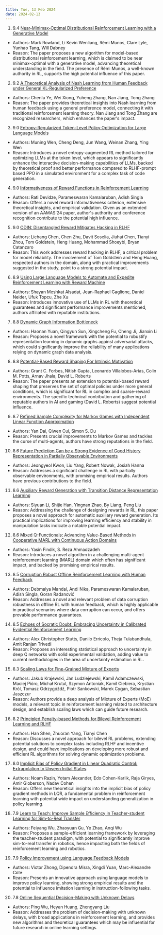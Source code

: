 ```yaml
---
title: Tue, 13 Feb 2024
date: 2024-02-13
---
```

1. 9.4 [Near-Minimax-Optimal Distributional Reinforcement Learning with a Generative Model](https://arxiv.org/abs/2402.07598)
* Authors: Mark Rowland, Li Kevin Wenliang, Rémi Munos, Clare Lyle, Yunhao Tang, Will Dabney
* Reason: The paper proposes a new algorithm for model-based distributional reinforcement learning, which is claimed to be near minimax-optimal with a generative model, advancing theoretical understanding in the field. The presence of Rémi Munos, a well-known authority in RL, supports the high potential influence of this paper.

2. 9.2 [A Theoretical Analysis of Nash Learning from Human Feedback under General KL-Regularized Preference](https://arxiv.org/abs/2402.07314)
* Authors: Chenlu Ye, Wei Xiong, Yuheng Zhang, Nan Jiang, Tong Zhang
* Reason: The paper provides theoretical insights into Nash learning from human feedback using a general preference model, connecting it with traditional reinforcement learning theory. Nan Jiang and Tong Zhang are recognized researchers, which enhances the paper's impact.

3. 9.0 [Entropy-Regularized Token-Level Policy Optimization for Large Language Models](https://arxiv.org/abs/2402.06700)
* Authors: Muning Wen, Cheng Deng, Jun Wang, Weinan Zhang, Ying Wen
* Reason: Introduces a novel entropy-augmented RL method tailored for optimizing LLMs at the token level, which appears to significantly enhance the interactive decision-making capabilities of LLMs, backed by theoretical proof and better performance compared to RLHF-prompt based PPO in a simulated environment for a complex task of code generation.

4. 9.0 [Informativeness of Reward Functions in Reinforcement Learning](https://arxiv.org/abs/2402.07019)
* Authors: Rati Devidze, Parameswaran Kamalaruban, Adish Singla
* Reason: Offers a novel reward informativeness criterion, extensive theoretical insights, and empirical validation. Given as an extended version of an AAMAS'24 paper, author's authority and conference recognition contribute to the potential high influence.

5. 9.0 [ODIN: Disentangled Reward Mitigates Hacking in RLHF](https://arxiv.org/abs/2402.07319)
* Authors: Lichang Chen, Chen Zhu, Davit Soselia, Jiuhai Chen, Tianyi Zhou, Tom Goldstein, Heng Huang, Mohammad Shoeybi, Bryan Catanzaro
* Reason: This work addresses reward hacking in RLHF, a critical problem for model reliability. The involvement of Tom Goldstein and Heng Huang, respected authors in the domain, along with practical improvements suggested in the study, point to a strong potential impact.

6. 8.9 [Using Large Language Models to Automate and Expedite Reinforcement Learning with Reward Machine](https://arxiv.org/abs/2402.07069)
* Authors: Shayan Meshkat Alsadat, Jean-Raphael Gaglione, Daniel Neider, Ufuk Topcu, Zhe Xu
* Reason: Introduces innovative use of LLMs in RL with theoretical guarantees and significant performance improvements mentioned, authors affiliated with reputable institutions.

7. 8.8 [Dynamic Graph Information Bottleneck](https://arxiv.org/abs/2402.06716)
* Authors: Haonan Yuan, Qingyun Sun, Xingcheng Fu, Cheng Ji, Jianxin Li
* Reason: Proposes a novel framework with the potential to robustify representation learning in dynamic graphs against adversarial attacks, which could significantly improve the reliability of many applications relying on dynamic graph data analysis.

8. 8.8 [Potential-Based Reward Shaping For Intrinsic Motivation](https://arxiv.org/abs/2402.07411)
* Authors: Grant C. Forbes, Nitish Gupta, Leonardo Villalobos-Arias, Colin M. Potts, Arnav Jhala, David L. Roberts
* Reason: The paper presents an extension to potential-based reward shaping that preserves the set of optimal policies under more general conditions, which is significant for RL in complex and sparse-reward environments. The specific technical contribution and gathering of reputable authors in AI and gaming (David L. Roberts) suggest potential influence.

9. 8.7 [Refined Sample Complexity for Markov Games with Independent Linear Function Approximation](https://arxiv.org/abs/2402.07082)
* Authors: Yan Dai, Qiwen Cui, Simon S. Du
* Reason: Presents crucial improvements to Markov Games and tackles the curse of multi-agents, authors have strong reputations in the field.

10. 8.6 [Future Prediction Can be a Strong Evidence of Good History Representation in Partially Observable Environments](https://arxiv.org/abs/2402.07102)
* Authors: Jeongyeol Kwon, Liu Yang, Robert Nowak, Josiah Hanna
* Reason: Addresses a significant challenge in RL with partially observable environments, with promising empirical results. Authors have previous contributions to the field.

11. 8.6 [Auxiliary Reward Generation with Transition Distance Representation Learning](https://arxiv.org/abs/2402.07412)
* Authors: Siyuan Li, Shijie Han, Yingnan Zhao, By Liang, Peng Liu
* Reason: Addressing the challenge of designing rewards in RL, this paper proposes a novel approach for automatic auxiliary reward generation. Its practical implications for improving learning efficiency and stability in manipulation tasks indicate a notable potential impact.

12. 8.6 [Mixed Q-Functionals: Advancing Value-Based Methods in Cooperative MARL with Continuous Action Domains](https://arxiv.org/abs/2402.07752)
* Authors: Yasin Findik, S. Reza Ahmadzadeh
* Reason: Introduces a novel algorithm in a challenging multi-agent reinforcement learning (MARL) domain which often has significant impact, and backed by promising empirical results.

13. 8.5 [Corruption Robust Offline Reinforcement Learning with Human Feedback](https://arxiv.org/abs/2402.06734)
* Authors: Debmalya Mandal, Andi Nika, Parameswaran Kamalaruban, Adish Singla, Goran Radanović
* Reason: Addresses a novel and relevant problem of data corruption robustness in offline RL with human feedback, which is highly applicable in practical scenarios where data corruption can occur, and offers provable performance guarantees.

14. 8.5 [Echoes of Socratic Doubt: Embracing Uncertainty in Calibrated Evidential Reinforcement Learning](https://arxiv.org/abs/2402.07107)
* Authors: Alex Christopher Stutts, Danilo Erricolo, Theja Tulabandhula, Amit Ranjan Trivedi
* Reason: Proposes an interesting statistical approach to uncertainty in deep Q networks with solid experimental validation, adding value to current methodologies in the area of uncertainty estimation in RL.

15. 8.3 [Scaling Laws for Fine-Grained Mixture of Experts](https://arxiv.org/abs/2402.07871)
* Authors: Jakub Krajewski, Jan Ludziejewski, Kamil Adamczewski, Maciej Pióro, Michał Krutul, Szymon Antoniak, Kamil Ciebiera, Krystian Król, Tomasz Odrzygóźdź, Piotr Sankowski, Marek Cygan, Sebastian Jaszczur
* Reason: Authors provide a deep analysis of Mixture of Experts (MoE) models, a relevant topic in reinforcement learning related to architecture design, and establish scaling laws which can guide future research.

16. 8.2 [Principled Penalty-based Methods for Bilevel Reinforcement Learning and RLHF](https://arxiv.org/abs/2402.06886)
* Authors: Han Shen, Zhuoran Yang, Tianyi Chen
* Reason: Discusses a novel approach for bilevel RL problems, extending potential solutions to complex tasks including RLHF and incentive design, and could have implications on developing more robust and efficient RL algorithms for solving dynamic optimization problems.

17. 8.0 [Implicit Bias of Policy Gradient in Linear Quadratic Control: Extrapolation to Unseen Initial States](https://arxiv.org/abs/2402.07875)
* Authors: Noam Razin, Yotam Alexander, Edo Cohen-Karlik, Raja Giryes, Amir Globerson, Nadav Cohen
* Reason: Offers new theoretical insights into the implicit bias of policy gradient methods in LQR, a fundamental problem in reinforcement learning with potential wide impact on understanding generalization in policy learning.

18. 7.9 [Learn to Teach: Improve Sample Efficiency in Teacher-student Learning for Sim-to-Real Transfer](https://arxiv.org/abs/2402.06783)
* Authors: Feiyang Wu, Zhaoyuan Gu, Ye Zhao, Anqi Wu
* Reason: Proposes a sample-efficient learning framework by leveraging the teacher-student paradigm, with potential to significantly improve sim-to-real transfer in robotics, hence impacting both the fields of reinforcement learning and robotics.

19. 7.9 [Policy Improvement using Language Feedback Models](https://arxiv.org/abs/2402.07876)
* Authors: Victor Zhong, Dipendra Misra, Xingdi Yuan, Marc-Alexandre Côté
* Reason: Presents an innovative approach using language models to improve policy learning, showing strong empirical results and the potential to influence imitation learning in instruction-following tasks.

20. 7.8 [Online Sequential Decision-Making with Unknown Delays](https://arxiv.org/abs/2402.07703)
* Authors: Ping Wu, Heyan Huang, Zhengyang Liu
* Reason: Addresses the problem of decision-making with unknown delays, with broad applications in reinforcement learning, and provides new algorithms and theoretical guarantees which may be influential for future research in online learning settings.


